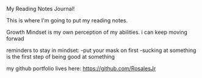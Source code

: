 My Reading Notes Journal!

This is where I'm going to put my reading notes.

Growth Mindset is my own perception of my abilities. i can keep moving forwad

reminders to stay in mindset:
-put your mask on first
-sucking at something is the first step of being good at something



my github portfolio lives here: https://github.com/RosalesJr
